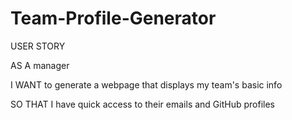 # Team-Profile-Generator

USER STORY

AS A manager

I WANT to generate a webpage that displays my team's basic info

SO THAT I have quick access to their emails and GitHub profiles